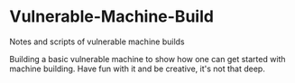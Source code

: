 # Vulnerable-Machine-Build
Notes and scripts of vulnerable machine builds

Building a basic vulnerable machine to show how one can get started with machine building. Have fun with it and be creative, it's not that deep.
